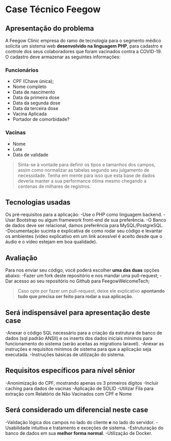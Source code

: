 # Case Técnico Feegow

## Apresentação do problema

  A Feegow Clinic empresa do ramo de tecnologia para o segmento médico solicita um sistema web **desenvolvido na linguagem PHP**, para cadastro e controle dos seus colaboradores que foram vacinados contra a COVID-19.
  O cadastro deve armazenar as seguintes informações:

### Funcionários

- CPF  (Chave única);
- Nome completo
- Data de nascimento
- Data da primeira dose
- Data da segunda dose
- Data da terceira dose
- Vacina Aplicada
- Portador de comorbidade?

### Vacinas

- Nome
- Lote
- Data de validade

> Sinta-se à vontade para definir os tipos e tamanhos dos campos, assim como normalizar as tabelas segundo seu julgamento de necessidade. Tenha em mente para isso que esta base de dados deveria manter a sua performance ótima mesmo chegando a centenas de milhares de registros.

## Tecnologias usadas

Os pré-requisitos para a aplicação:
-Use o PHP como linguagem backend.
-Usar Bootstrap ou algum framework front-end de sua preferência.
-O Banco de dados deve ser relacional, damos preferência para MySQL/PostgreSQL.
-Documentação sucinta e explicativa de como rodar seu código e levantar os ambientes (vídeo explicativo em um link acessível é aceito desde que o áudio e o vídeo estejam em boa qualidade).

## Avaliação

Para nos enviar seu código, você poderá escolher **uma das duas** opções abaixo:
-Fazer um fork deste repositório e nos mandar uma pull-request;
-Dar acesso ao seu repositório no Github para FeegowWelcomeTech;
> Caso opte por fazer um pull-request, deixe ele explicativo **apontando tudo que precisa ser feito para rodar a sua aplicação**.

## Será indispensável para apresentação deste case

-Anexar o código SQL necessário para a criação da estrutura de banco de dados (sql padrão ANSII) e os inserts dos dados iniciais mínimos para funcionamento do sistema (serão aceitas as migrations laravel).
-Anexar as instruções e requisitos mínimos de sistema para que a aplicação seja executada.
-Instruções básicas de utilização do sistema.

## Requisitos específicos para nível sênior

-Anonimização do CPF, mostrando apenas os 3 primeiros dígitos
-Incluir caching para dados de vacinas
-Aplicação de SOLID
-Utilizar Fila para extração com Relatório de Não Vacinados com CPF e Nome

## Será considerado um diferencial neste case

-Validação lógica dos campos no lado do cliente **e** no lado do servidor.
-Usabilidade intuitiva e tratamento e exceções de sistema.
-Estruturação do banco de dados em sua **melhor forma normal**.
-Utilização de Docker.
